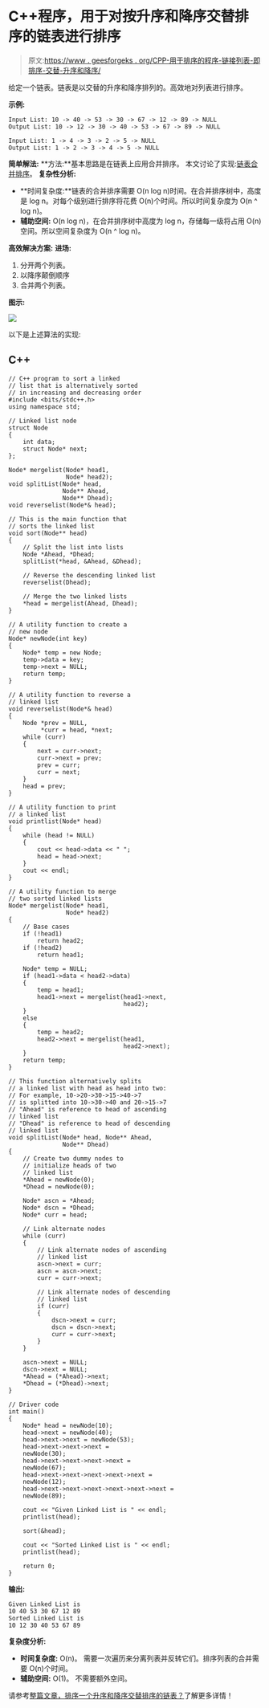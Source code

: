 # C++程序，用于对按升序和降序交替排序的链表进行排序

> 原文:[https://www . geesforgeks . org/CPP-用于排序的程序-链接列表-即排序-交替-升序和降序/](https://www.geeksforgeeks.org/cpp-program-for-sorting-a-linked-list-that-is-sorted-alternating-ascending-and-descending-orders/)

给定一个链表。链表是以交替的升序和降序排列的。高效地对列表进行排序。

**示例:**

```
Input List: 10 -> 40 -> 53 -> 30 -> 67 -> 12 -> 89 -> NULL
Output List: 10 -> 12 -> 30 -> 40 -> 53 -> 67 -> 89 -> NULL

Input List: 1 -> 4 -> 3 -> 2 -> 5 -> NULL
Output List: 1 -> 2 -> 3 -> 4 -> 5 -> NULL
```

**简单解法:**
**方法:**基本思路是在链表上应用合并排序。
本文讨论了实现:[链表合并排序](https://www.geeksforgeeks.org/merge-sort-for-linked-list/)。
**复杂性分析:**

*   **时间复杂度:**链表的合并排序需要 O(n log n)时间。在合并排序树中，高度是 log n。对每个级别进行排序将花费 O(n)个时间。所以时间复杂度为 O(n ^ log n)。
*   **辅助空间:** O(n log n)，在合并排序树中高度为 log n，存储每一级将占用 O(n)空间。所以空间复杂度为 O(n ^ log n)。

**高效解决方案:**
**进场:**

1.  分开两个列表。
2.  以降序颠倒顺序
3.  合并两个列表。

**图示:**

![](img/5cb3e640f393887d6fbc89959aa2fbc8.png)

以下是上述算法的实现:

## C++

```
// C++ program to sort a linked
// list that is alternatively sorted 
// in increasing and decreasing order
#include <bits/stdc++.h>
using namespace std;

// Linked list node
struct Node 
{
    int data;
    struct Node* next;
};

Node* mergelist(Node* head1, 
                Node* head2);
void splitList(Node* head, 
               Node** Ahead, 
               Node** Dhead);
void reverselist(Node*& head);

// This is the main function that 
// sorts the linked list
void sort(Node** head)
{
    // Split the list into lists
    Node *Ahead, *Dhead;
    splitList(*head, &Ahead, &Dhead);

    // Reverse the descending linked list
    reverselist(Dhead);

    // Merge the two linked lists
    *head = mergelist(Ahead, Dhead);
}

// A utility function to create a 
// new node
Node* newNode(int key)
{
    Node* temp = new Node;
    temp->data = key;
    temp->next = NULL;
    return temp;
}

// A utility function to reverse a 
// linked list
void reverselist(Node*& head)
{
    Node *prev = NULL, 
         *curr = head, *next;
    while (curr) 
    {
        next = curr->next;
        curr->next = prev;
        prev = curr;
        curr = next;
    }
    head = prev;
}

// A utility function to print 
// a linked list
void printlist(Node* head)
{
    while (head != NULL) 
    {
        cout << head->data << " ";
        head = head->next;
    }
    cout << endl;
}

// A utility function to merge 
// two sorted linked lists
Node* mergelist(Node* head1, 
                Node* head2)
{
    // Base cases
    if (!head1)
        return head2;
    if (!head2)
        return head1;

    Node* temp = NULL;
    if (head1->data < head2->data) 
    {
        temp = head1;
        head1->next = mergelist(head1->next, 
                                head2);
    }
    else 
    {
        temp = head2;
        head2->next = mergelist(head1, 
                                head2->next);
    }
    return temp;
}

// This function alternatively splits
// a linked list with head as head into two:
// For example, 10->20->30->15->40->7 
// is splitted into 10->30->40 and 20->15->7
// "Ahead" is reference to head of ascending 
// linked list
// "Dhead" is reference to head of descending 
// linked list
void splitList(Node* head, Node** Ahead, 
               Node** Dhead)
{
    // Create two dummy nodes to 
    // initialize heads of two 
    // linked list
    *Ahead = newNode(0);
    *Dhead = newNode(0);

    Node* ascn = *Ahead;
    Node* dscn = *Dhead;
    Node* curr = head;

    // Link alternate nodes
    while (curr) 
    {
        // Link alternate nodes of ascending 
        // linked list
        ascn->next = curr;
        ascn = ascn->next;
        curr = curr->next;

        // Link alternate nodes of descending 
        // linked list
        if (curr) 
        {
            dscn->next = curr;
            dscn = dscn->next;
            curr = curr->next;
        }
    }

    ascn->next = NULL;
    dscn->next = NULL;
    *Ahead = (*Ahead)->next;
    *Dhead = (*Dhead)->next;
}

// Driver code
int main()
{
    Node* head = newNode(10);
    head->next = newNode(40);
    head->next->next = newNode(53);
    head->next->next->next = 
    newNode(30);
    head->next->next->next->next = 
    newNode(67);
    head->next->next->next->next->next = 
    newNode(12);
    head->next->next->next->next->next->next = 
    newNode(89);

    cout << "Given Linked List is " << endl;
    printlist(head);

    sort(&head);

    cout << "Sorted Linked List is " << endl;
    printlist(head);

    return 0;
}
```

**输出:**

```
Given Linked List is
10 40 53 30 67 12 89
Sorted Linked List is
10 12 30 40 53 67 89
```

**复杂度分析:**

*   **时间复杂度:** O(n)。
    需要一次遍历来分离列表并反转它们。排序列表的合并需要 O(n)个时间。
*   **辅助空间:** O(1)。
    不需要额外空间。

请参考[整篇文章，排序一个升序和降序交替排序的链表？](https://www.geeksforgeeks.org/how-to-sort-a-linked-list-that-is-sorted-alternating-ascending-and-descending-orders/)了解更多详情！